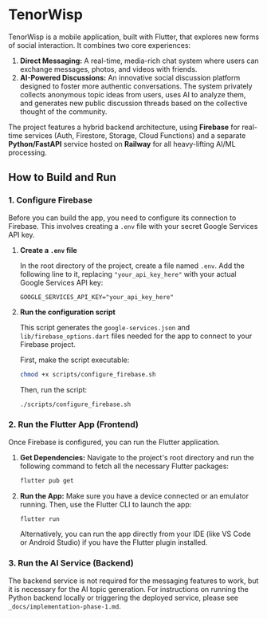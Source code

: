 # TenorWisp

TenorWisp is a mobile application, built with Flutter, that explores new forms of social interaction. It combines two core experiences:

1.  **Direct Messaging:** A real-time, media-rich chat system where users can exchange messages, photos, and videos with friends.
2.  **AI-Powered Discussions:** An innovative social discussion platform designed to foster more authentic conversations. The system privately collects anonymous topic ideas from users, uses AI to analyze them, and generates new public discussion threads based on the collective thought of the community.

The project features a hybrid backend architecture, using **Firebase** for real-time services (Auth, Firestore, Storage, Cloud Functions) and a separate **Python/FastAPI** service hosted on **Railway** for all heavy-lifting AI/ML processing.

## How to Build and Run

### 1. Configure Firebase

Before you can build the app, you need to configure its connection to Firebase. This involves creating a `.env` file with your secret Google Services API key.

1.  **Create a `.env` file**

    In the root directory of the project, create a file named `.env`. Add the following line to it, replacing `"your_api_key_here"` with your actual Google Services API key:

    ```
    GOOGLE_SERVICES_API_KEY="your_api_key_here"
    ```

2.  **Run the configuration script**

    This script generates the `google-services.json` and `lib/firebase_options.dart` files needed for the app to connect to your Firebase project.

    First, make the script executable:
    ```sh
    chmod +x scripts/configure_firebase.sh
    ```

    Then, run the script:
    ```sh
    ./scripts/configure_firebase.sh
    ```

### 2. Run the Flutter App (Frontend)

Once Firebase is configured, you can run the Flutter application.

1.  **Get Dependencies:**
    Navigate to the project's root directory and run the following command to fetch all the necessary Flutter packages:
    ```sh
    flutter pub get
    ```

2.  **Run the App:**
    Make sure you have a device connected or an emulator running. Then, use the Flutter CLI to launch the app:
    ```sh
    flutter run
    ```
    Alternatively, you can run the app directly from your IDE (like VS Code or Android Studio) if you have the Flutter plugin installed.

### 3. Run the AI Service (Backend)

The backend service is not required for the messaging features to work, but it is necessary for the AI topic generation. For instructions on running the Python backend locally or triggering the deployed service, please see `_docs/implementation-phase-1.md`.
